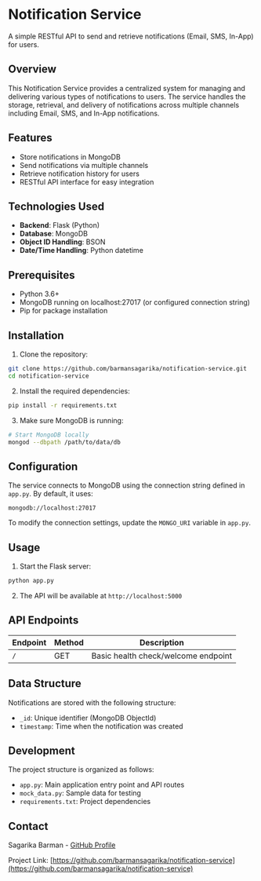# Notification Service

A simple RESTful API to send and retrieve notifications (Email, SMS, In-App) for users.

## Overview

This Notification Service provides a centralized system for managing and delivering various types of notifications to users. The service handles the storage, retrieval, and delivery of notifications across multiple channels including Email, SMS, and In-App notifications.

## Features

- Store notifications in MongoDB
- Send notifications via multiple channels
- Retrieve notification history for users
- RESTful API interface for easy integration

## Technologies Used

- **Backend**: Flask (Python)
- **Database**: MongoDB
- **Object ID Handling**: BSON
- **Date/Time Handling**: Python datetime

## Prerequisites

- Python 3.6+
- MongoDB running on localhost:27017 (or configured connection string)
- Pip for package installation

## Installation

1. Clone the repository:
```bash
git clone https://github.com/barmansagarika/notification-service.git
cd notification-service
```

2. Install the required dependencies:
```bash
pip install -r requirements.txt
```

3. Make sure MongoDB is running:
```bash
# Start MongoDB locally
mongod --dbpath /path/to/data/db
```

## Configuration

The service connects to MongoDB using the connection string defined in `app.py`. By default, it uses:
```
mongodb://localhost:27017
```

To modify the connection settings, update the `MONGO_URI` variable in `app.py`.

## Usage

1. Start the Flask server:
```bash
python app.py
```

2. The API will be available at `http://localhost:5000`

## API Endpoints

| Endpoint | Method | Description |
|----------|--------|-------------|
| `/` | GET | Basic health check/welcome endpoint |


## Data Structure

Notifications are stored with the following structure:
- `_id`: Unique identifier (MongoDB ObjectId)
- `timestamp`: Time when the notification was created


## Development

The project structure is organized as follows:
- `app.py`: Main application entry point and API routes
- `mock_data.py`: Sample data for testing
- `requirements.txt`: Project dependencies


## Contact

Sagarika Barman - [GitHub Profile](https://github.com/barmansagarika)

Project Link: [https://github.com/barmansagarika/notification-service](https://github.com/barmansagarika/notification-service)
